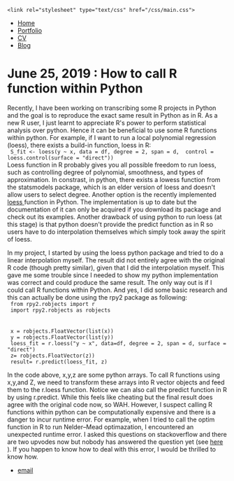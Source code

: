 <html>
  <head>
    <title>Compilation Failed </title>
    
    <link rel="stylesheet" type="text/css" href="/css/main.css">
  
  </head>


  <body>
    <nav>
<ul>
<li><a href="/">Home</a></li>
<li><a href="/portfolio">Portfolio</a></li>
<li><a href="/cv">CV</a></li>
<li><a href="/blog">Blog</a></li>
</ul>
    </nav>
<div class="container">
<h1>June 25, 2019 : How to call R function within Python</h1>


<div class="post">
 <p>
 Recently, I have been working on transcribing some R projects in Python and the goal is to reproduce the exact same
 result in Python as in R. As a new R user, I just learnt to appreciate R's power to perform statistical analysis over python. Hence it can be beneficial to use some R functions within python. For example, if I want to run a local polynomial regression (loess), there exists a build-in function, loess in R:
 <br>
<code> S_fit <- loess(y ~ x, data = df, degree = 2, span = d,  control = loess.control(surface = "direct"))</code><br>
Loess function in R probably gives you all possible freedom to run loess, such as controlling degree of polynomial, smoothness, and types of approximation. In constrast, in python, there exists a lowess function from the statsmodels package, which is an elder version of loess and doesn't allow users to select degree. Another option is the recently implemented <a href="https://pypi.org/project/loess/"> loess </a> function in Python. The implementation is up to date but the documentation of it can only be acquired if you download its package and check out its examples. Another drawback of using python to run loess (at this stage) is that python doesn't provide the predict function as in R so users have to do interpolation themselves which simply took away the spirit of loess.
 </p>
   
 <p> In my project, I started by using the loess python package and tried to do a linear interpolation myself. The result did not entirely agree with the original R code (though pretty similar), given that I did the interpolation myself. This gave me some trouble since I needed to show my python implementation was correct and could produce the same result. The only way out is if I could call R functions within Python. And yes, I did some basic research and this can actually be done using the rpy2 package as following: 
  <br> <code> from rpy2.robjects import r</code>
  <br> <code> import rpy2.robjects as robjects</code>
  <br>
  <br>
  <br> <code> x = robjects.FloatVector(list(x))</code>
  <br> <code> y = robjects.FloatVector(list(y))</code>
  <br> <code> loess_fit = r.loess("y ~ x", data=df, degree = 2, span = d, surface = "direct") </code>
  <br> <code> z= robjects.FloatVector(z))</code> 
  <br> <code> result= r.predict(loess_fit, z)</code> 
 </p>

 <p>
  In the code above, x,y,z are some python arrays. To call R functions using x,y,and Z, we need to transform these arrays into R vector objects and feed them to the r.loess function. Notice we can also call the predict function in R by using r.predict. While this feels like cheating but the final result does agree with the original code now, so WAH. However, I suspect calling R functions within python can be computationally expensive and there is a danger to incur runtime error. For example, when I tried to call the optim function in R to run Nelder–Mead optimazation, I encountered an unexpected runtime error. I asked this questions on stackoverflow and there are two upvodes now but nobody has answered the question yet (see <a href="https://stackoverflow.com/questions/56738399/how-to-avoid-rruntimeerror-when-calling-r-stats-optim-function-within-python-usi/"> here </a>). If you happen to know how to deal with this error, I would be thrilled to know how.
 </p>
 


</div>


</div>
  
  <footer>
   <ul>
   <li><a href="jiguang.li@yale.edu">email</a></li>
   </ul>
  </footer>
  </body>

</html>
